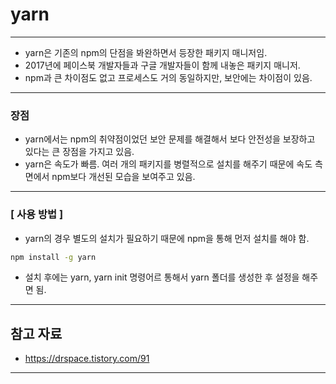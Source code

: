 # yarn

------

- yarn은 기존의 npm의 단점을 봐완하면서 등장한 패키지 매니저임.
- 2017년에 페이스북 개발자들과 구글 개발자들이 함께 내놓은 패키지 매니저.
- npm과 큰 차이점도 없고 프로세스도 거의 동일하지만, 보안에는 차이점이 있음.

------

### 장점

- yarn에서는 npm의 취약점이었던 보안 문제를 해결해서 보다 안전성을 보장하고 있다는 큰 장점을 가지고 있음.
- yarn은 속도가 빠름. 여러 개의 패키지를 병렬적으로 설치를 해주기 때문에 속도 측면에서 npm보다 개선된 모습을 보여주고 있음.

------

### [ 사용 방법 ]

- yarn의 경우 별도의 설치가 필요하기 때문에 npm을 통해 먼저 설치를 해야 함.

```bash
npm install -g yarn
```

- 설치 후에는 yarn, yarn init 명령어르 통해서 yarn 폴더를 생성한 후 설정을 해주면 됨.

------

## 참고 자료

- https://drspace.tistory.com/91

------
